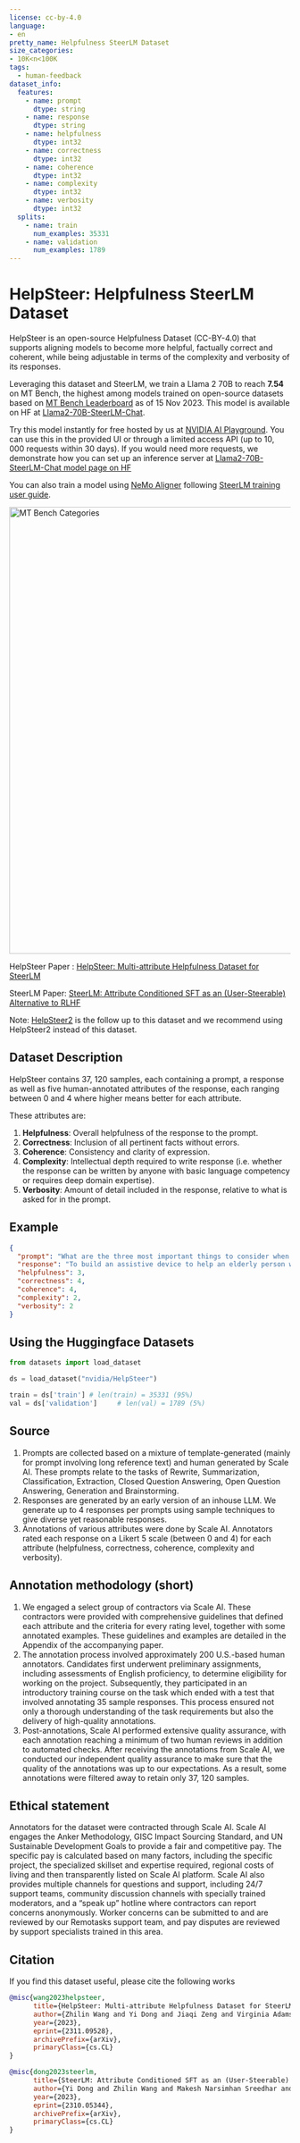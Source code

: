 ```yaml
---
license: cc-by-4.0
language:
- en
pretty_name: Helpfulness SteerLM Dataset
size_categories:
- 10K<n<100K
tags:
  - human-feedback
dataset_info:
  features:
    - name: prompt
      dtype: string
    - name: response
      dtype: string
    - name: helpfulness
      dtype: int32
    - name: correctness
      dtype: int32
    - name: coherence
      dtype: int32
    - name: complexity
      dtype: int32
    - name: verbosity
      dtype: int32
  splits:
    - name: train                  
      num_examples: 35331
    - name: validation                  
      num_examples: 1789
---
```


# HelpSteer: Helpfulness SteerLM Dataset


HelpSteer is an open-source Helpfulness Dataset (CC-BY-4.0) that supports aligning models to become more helpful, factually correct and coherent, while being adjustable in terms of the complexity and verbosity of its responses.

Leveraging this dataset and SteerLM, we train a Llama 2 70B to reach **7.54** on MT Bench, the highest among models trained on open-source datasets based on [MT Bench Leaderboard](https://huggingface.co/spaces/lmsys/chatbot-arena-leaderboard) as of 15 Nov 2023.
This model is available on HF at [Llama2-70B-SteerLM-Chat](https://huggingface.co/nvidia/Llama2-70B-SteerLM-Chat).

Try this model instantly for free hosted by us at [NVIDIA AI Playground](https://catalog.ngc.nvidia.com/orgs/nvidia/teams/ai-foundation/models/llama2-70b-steerlm). You can use this in the provided UI or through a limited access API (up to 10, 000 requests within 30 days). 
If you would need more requests, we demonstrate how you can set up an inference server at [Llama2-70B-SteerLM-Chat model page on HF](https://huggingface.co/nvidia/Llama2-70B-SteerLM-Chat)

You can also train a model using [NeMo Aligner](https://github.com/NVIDIA/NeMo-Aligner) following [SteerLM training user guide](https://docs.nvidia.com/nemo-framework/user-guide/latest/modelalignment/steerlm.html).

<img src="https://huggingface.co/datasets/nvidia/HelpSteer/resolve/main/mtbench_categories.png" alt="MT Bench Categories" width="800" style="margin-left:'auto' margin-right:'auto' display:'block'"/>


HelpSteer Paper : [HelpSteer: Multi-attribute Helpfulness Dataset for SteerLM](http://arxiv.org/abs/2311.09528)

SteerLM Paper: [SteerLM: Attribute Conditioned SFT as an (User-Steerable) Alternative to RLHF](https://arxiv.org/abs/2310.05344)

Note: [HelpSteer2](https://huggingface.co/datasets/nvidia/HelpSteer2) is the follow up to this dataset and we recommend using HelpSteer2 instead of this dataset.


## Dataset Description

HelpSteer contains 37, 120 samples, each containing a prompt, a response as well as five human-annotated attributes of the response, each ranging between 0 and 4 where higher means better for each attribute.

These attributes are:

1. **Helpfulness**: Overall helpfulness of the response to the prompt.
2. **Correctness**: Inclusion of all pertinent facts without errors. 
3. **Coherence**: Consistency and clarity of expression. 
4. **Complexity**: Intellectual depth required to write response (i.e. whether the response can be written by anyone with basic language competency or requires deep domain expertise).
5. **Verbosity**: Amount of detail included in the response, relative to what is asked for in the prompt.


## Example

```json
{
  "prompt": "What are the three most important things to consider when deciding what technology to use to build an assist device to help an elderly person with basic needs?",
  "response": "To build an assistive device to help an elderly person with basic needs, one must consider three crucial things: safety, compatibility, and ease of use. Safety is paramount, as the device must not cause harm to the user. Compatibility with the user's environment and other devices is also essential. Finally, the device must be simple enough for the elderly person to operate.",
  "helpfulness": 3,
  "correctness": 4,
  "coherence": 4,
  "complexity": 2,
  "verbosity": 2
}
```


## Using the Huggingface Datasets

```python
from datasets import load_dataset

ds = load_dataset("nvidia/HelpSteer")

train = ds['train'] # len(train) = 35331 (95%)
val = ds['validation']     # len(val) = 1789 (5%)
```

## Source

1. Prompts are collected based on a mixture of template-generated (mainly for prompt involving long reference text) and human generated by Scale AI. These prompts relate to the tasks of Rewrite, Summarization, Classification, Extraction, Closed Question Answering, Open Question Answering, Generation and Brainstorming.
2. Responses are generated by an early version of an inhouse LLM. We generate up to 4 responses per prompts using sample techniques to give diverse yet reasonable responses.
3. Annotations of various attributes were done by Scale AI. Annotators rated each response on a Likert 5 scale (between 0 and 4) for each attribute (helpfulness, correctness, coherence, complexity and verbosity).

## Annotation methodology (short)	

1. We engaged a select group of contractors via Scale AI. These contractors were provided with comprehensive guidelines that defined each attribute and the criteria for every rating level, together with some annotated examples. These guidelines and examples are detailed in the Appendix of the accompanying paper.
2. The annotation process involved approximately 200 U.S.-based human annotators. Candidates first underwent preliminary assignments, including assessments of English proficiency, to determine eligibility for working on the project. Subsequently, they participated in an introductory training course on the task which ended with a test that involved annotating 35 sample responses. This process ensured not only a thorough understanding of the task requirements but also the delivery of high-quality annotations.
3. Post-annotations, Scale AI performed extensive quality assurance, with each annotation reaching a minimum of two human reviews in addition to automated checks. After receiving the annotations from Scale AI, we conducted our independent quality assurance to make sure that the quality of the annotations was up to our expectations. As a result, some annotations were filtered away to retain only 37, 120 samples. 


## Ethical statement	
Annotators for the dataset were contracted through Scale AI. Scale AI engages the Anker Methodology, GISC Impact Sourcing Standard, and UN Sustainable Development Goals to provide a fair and competitive pay. The specific pay is calculated based on many factors, including the specific project, the specialized skillset and expertise required, regional costs of living and then transparently listed on Scale AI platform. Scale AI also provides multiple channels for questions and support, including 24/7 support teams, community discussion channels with specially trained moderators, and a “speak up” hotline where contractors can report concerns anonymously. Worker concerns can be submitted to and are reviewed by our Remotasks support team, and pay disputes are reviewed by support specialists trained in this area. 


## Citation

If you find this dataset useful, please cite the following works

```bibtex
@misc{wang2023helpsteer,
      title={HelpSteer: Multi-attribute Helpfulness Dataset for SteerLM}, 
      author={Zhilin Wang and Yi Dong and Jiaqi Zeng and Virginia Adams and Makesh Narsimhan Sreedhar and Daniel Egert and Olivier Delalleau and Jane Polak Scowcroft and Neel Kant and Aidan Swope and Oleksii Kuchaiev},
      year={2023},
      eprint={2311.09528},
      archivePrefix={arXiv},
      primaryClass={cs.CL}
}
```

```bibtex
@misc{dong2023steerlm,
      title={SteerLM: Attribute Conditioned SFT as an (User-Steerable) Alternative to RLHF}, 
      author={Yi Dong and Zhilin Wang and Makesh Narsimhan Sreedhar and Xianchao Wu and Oleksii Kuchaiev},
      year={2023},
      eprint={2310.05344},
      archivePrefix={arXiv},
      primaryClass={cs.CL}
}
```

